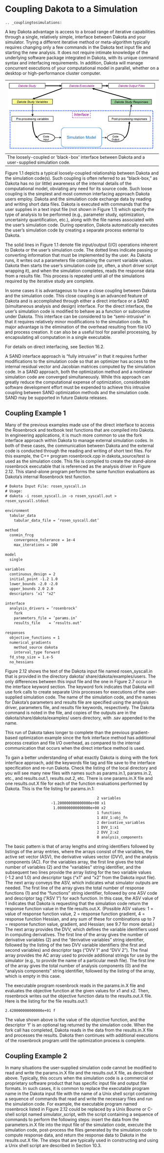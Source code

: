 Coupling Dakota to a Simulation
============

```{eval-rst}
.. _couplingtosimulations:
```

A key Dakota advantage is access to a broad range of iterative capabilities through a single, relatively simple, interface
between Dakota and your simulator. Trying a different iterative method or meta-algorithm typically requires changing only
a few commands in the Dakota text input file and starting the new analysis. It does not require intimate knowledge of the
underlying software package integrated in Dakota, with its unique command syntax and interfacing requirements. In addition,
Dakota will manage concurrent executions of your computational model in parallel, whether on a desktop or high-performance
cluster computer.

| ![alt text](../img/CouplingSimulations1.png "Fig 1.1") |
| --- |
| The loosely-coupled or 'black-box' interface between Dakota and a user-supplied simulation code. |

Figure 1.1 depicts a typical loosely-coupled relationship between Dakota and the simulation code(s). Such coupling is often
referred to as “black-box,” as Dakota has no (or little) awareness of the internal details of the computational model, obviating
any need for its source code. Such loose coupling is the simplest and most common interfacing approach Dakota users employ.
Dakota and the simulation code exchange data by reading and writing short data files. Dakota is executed with commands
that the user supplies in a text input file (not shown in Figure 1.1) which specify the type of analysis to be performed (e.g.,
parameter study, optimization, uncertainty quantification, etc.), along with the file names associated with the user’s simulation
code. During operation, Dakota automatically executes the user’s simulation code by creating a separate process external to
Dakota.

The solid lines in Figure 1.1 denote file input/output (I/O) operations inherent to Dakota or the user’s simulation code. The
dotted lines indicate passing or converting information that must be implemented by the user. As Dakota runs, it writes out a
parameters file containing the current variable values. Dakota then starts the user’s simulation code (or, often, a short driver
script wrapping it), and when the simulation completes, reads the response data from a results file. This process is repeated
until all of the simulations required by the iterative study are complete.

In some cases it is advantageous to have a close coupling between Dakota and the simulation code. This close coupling is an
advanced feature of Dakota and is accomplished through either a direct interface or a SAND (simultaneous analysis and design)
interface. For the direct interface, the user’s simulation code is modified to behave as a function or subroutine under Dakota.
This interface can be considered to be “semi-intrusive” in that it requires relatively minor modifications to the simulation code.
Its major advantage is the elimination of the overhead resulting from file I/O and process creation. It can also be a useful
tool for parallel processing, by encapsulating all computation in a single executable.

For details on direct interfacing, see Section 16.2.

A SAND interface approach is “fully intrusive” in that it requires further modifications to the simulation code so
that an optimizer has access to the internal residual vector and Jacobian matrices computed by the simulation code. In a SAND
approach, both the optimization method and a nonlinear simulation code are converged simultaneously. While this approach
can greatly reduce the computational expense of optimization, considerable software development effort must be expended to
achieve this intrusive coupling between SAND optimization methods and the simulation code. SAND may be supported in
future Dakota releases.

## Coupling Example 1

Many of the previous examples made use of the direct interface to access the Rosenbrock and textbook test functions that
are compiled into Dakota. In engineering applications, it is much more common to use the fork interface approach within
Dakota to manage external simulation codes. In both of these cases, the communication between Dakota and the external
code is conducted through the reading and writing of short text files. For this example, the C++ program rosenbrock.cpp
in dakota_source/test is used as the simulation code. This file is compiled to create the stand-alone rosenbrock
executable that is referenced as the analysis driver in Figure 2.12. This stand-alone program performs the same function
evaluations as Dakota’s internal Rosenbrock test function.

```
# Dakota Input File: rosen_syscall.in
# Usage:
# dakota -i rosen_syscall.in -o rosen_syscall.out > rosen_syscall.stdout

environment
  tabular_data
    tabular_data_file = ’rosen_syscall.dat’
	
method
  conmin_frcg
    convergence_tolerance = 1e-4
    max_iterations = 100
	
model
  single
  
variables
  continuous_design = 2
  initial_point -1.2 1.0
  lower_bounds -2.0 -2.0
  upper_bounds 2.0 2.0
  descriptors ’x1’ "x2"
  
interface
  analysis_drivers = ’rosenbrock’
    fork
    parameters_file = ’params.in’
    results_file    = ’results.out’

responses
  objective_functions = 1
  numerical_gradients
    method_source dakota
    interval_type forward
  fd_step_size = 1.e-5
  no_hessians
```

Figure 2.12 shows the text of the Dakota input file named rosen_syscall.in that is provided in the directory dakota/
share/dakota/examples/users. The only differences between this input file and the one in Figure 2.7 occur in the
interface keyword section. The keyword fork indicates that Dakota will use fork calls to create separate Unix processes for
executions of the user-supplied simulation code. The name of the simulation code, and the names for Dakota’s parameters and
results file are specified using the analysis driver, parameters file, and results file keywords, respectively.
The Dakota command is noted in the file, and copies of the outputs are in the dakota/share/dakota/examples/
users directory, with .sav appended to the name.

This run of Dakota takes longer to complete than the previous gradient-based optimization example since the fork interface
method has additional process creation and file I/O overhead, as compared to the internal communication that occurs when the
direct interface method is used.

To gain a better understanding of what exactly Dakota is doing with the fork interface approach, add the keywords file tag
and file save to the interface specification and re-run Dakota. Check the listing of the local directory and you will see
many new files with names such as params.in.1, params.in.2, etc., and results.out.1, results.out.2, etc.
There is one params.in.X file and one results.out.X file for each of the function evaluations performed by Dakota.
This is the file listing for params.in.1:

```
                                          2 variables
                     -1.200000000000000e+00 x1
                      1.000000000000000e+00 x2
                                          1 functions
                                          1 ASV_1:obj_fn
                                          2 derivative_variables
                                          1 DVV_1:x1
                                          2 DVV_2:x2
                                          0 analysis_components
```

The basic pattern is that of array lengths and string identifiers followed by listings of the array entries, where the arrays consist
of the variables, the active set vector (ASV), the derivative values vector (DVV), and the analysis components (AC). For the
variables array, the first line gives the total number of variables (2) and the “variables” string identifier, and the subsequent
two lines provide the array listing for the two variable values (-1.2 and 1.0) and descriptor tags (“x1” and “x2” from the
Dakota input file). The next array conveys the ASV, which indicates what simulator outputs are needed. The first line of
the array gives the total number of response functions (1) and the “functions” string identifier, followed by one ASV code
and descriptor tag (“ASV 1”) for each function. In this case, the ASV value of 1 indicates that Dakota is requesting that the
simulation code return the response function value in the file results.out.X. (Possible ASV values: 1 = value of response
function value, 2 = response function gradient, 4 = response function Hessian, and any sum of these for combinations up to 7
= response function value, gradient, and Hessian; see 9.7 for more detail.) The next array provides the DVV, which defines
the variable identifiers used in computing derivatives. The first line of the array gives the number of derivative variables (2)
and the “derivative variables” string identifier, followed by the listing of the two DVV variable identifiers (the first and second
variables) and descriptor tags (“DVV 1” and “DVV 2”). The final array provides the AC array used to provide additional
strings for use by the simulator (e.g., to provide the name of a particular mesh file). The first line of the array gives the total
number of analysis components (0) and the “analysis components” string identifier, followed by the listing of the array, which
is empty in this case.

The executable program rosenbrock reads in the params.in.X file and evaluates the objective function at the given values
for x1 and x2. Then, rosenbrock writes out the objective function data to the results.out.X file. Here is the listing for
the file results.out.1:

```
2.420000000000000e+01 f
```

The value shown above is the value of the objective function, and the descriptor ‘f’ is an optional tag returned by the simulation
code. When the fork call has completed, Dakota reads in the data from the results.in.X file and processes the results.
Dakota then continues with additional executions of the rosenbrock program until the optimization process is complete.

## Coupling Example 2

In many situations the user-supplied simulation code cannot be modified to read and write the params.in.X file and the
results.out.X file, as described above. Typically, this occurs when the simulation code is a commercial or proprietary
software product that has specific input file and output file formats. In such cases, it is common to replace the executable
program name in the Dakota input file with the name of a Unix shell script containing a sequence of commands that read and
write the necessary files and run the simulation code. For example, the executable program named rosenbrock listed in
Figure 2.12 could be replaced by a Unix Bourne or C-shell script named simulator_script, with the script containing a
sequence of commands to perform the following steps: insert the data from the parameters.in.X file into the input file of
the simulation code, execute the simulation code, post-process the files generated by the simulation code to compute response
data, and return the response data to Dakota in the results.out.X file. The steps that are typically used in constructing
and using a Unix shell script are described in Section 10.3.